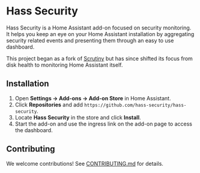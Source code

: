 # Hass Security

Hass Security is a Home Assistant add-on focused on security monitoring. It helps you keep an eye on your Home Assistant installation by aggregating security related events and presenting them through an easy to use dashboard.

This project began as a fork of [Scrutiny](https://github.com/AnalogJ/scrutiny) but has since shifted its focus from disk health to monitoring Home Assistant itself.

## Installation

1. Open **Settings → Add-ons → Add-on Store** in Home Assistant.
2. Click **Repositories** and add `https://github.com/hass-security/hass-security`.
3. Locate **Hass Security** in the store and click **Install**.
4. Start the add-on and use the ingress link on the add-on page to access the dashboard.

## Contributing

We welcome contributions! See [CONTRIBUTING.md](CONTRIBUTING.md) for details.
